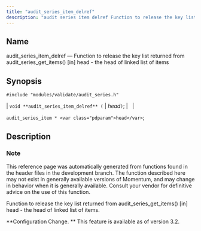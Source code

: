 ```yaml
---
title: "audit_series_item_delref"
description: "audit series item delref Function to release the key list returned from audit series get items in head the head of linked list of items void audit series item delref head audit series item head This reference page was automatically generated from functions found in the header files in the..."
---
```


<a name="apis.audit_series_item_delref"></a> 
## Name

audit_series_item_delref — Function to release the key list returned from audit_series_get_items() [in] head - the head of linked list of items

## Synopsis

`#include "modules/validate/audit_series.h"`

| `void **audit_series_item_delref** (` | <var class="pdparam">head</var>`)`; |   |

`audit_series_item * <var class="pdparam">head</var>`;<a name="idp47241888"></a> 
## Description

### Note

This reference page was automatically generated from functions found in the header files in the development branch. The function described here may not exist in generally available versions of Momentum, and may change in behavior when it is generally available. Consult your vendor for definitive advice on the use of this function.

Function to release the key list returned from audit_series_get_items() [in] head - the head of linked list of items.

**Configuration Change. ** This feature is available as of version 3.2.